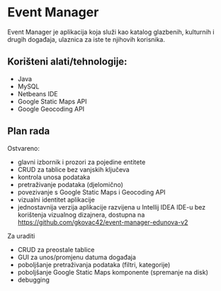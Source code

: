 # Event Manager

Event Manager je aplikacija koja služi kao katalog glazbenih, kulturnih i drugih događaja, ulaznica za iste te njihovih korisnika.

## Korišteni alati/tehnologije:

* Java
* MySQL
* Netbeans IDE
* Google Static Maps API
* Google Geocoding API

## Plan rada

Ostvareno:

* glavni izbornik i prozori za pojedine entitete
* CRUD za tablice bez vanjskih ključeva
* kontrola unosa podataka
* pretraživanje podataka (djelomično)
* povezivanje s Google Static Maps i Geocoding API
* vizualni identitet aplikacije
* jednostavnija verzija aplikacije razvijena u Intellij IDEA IDE-u bez korištenja vizualnog dizajnera, dostupna na https://github.com/gkovac42/event-manager-edunova-v2

Za uraditi

* CRUD za preostale tablice
* GUI za unos/promjenu datuma događaja
* poboljšanje pretraživanja podataka (filtri, kategorije)
* poboljšanje Google Static Maps komponente (spremanje na disk)
* debugging
